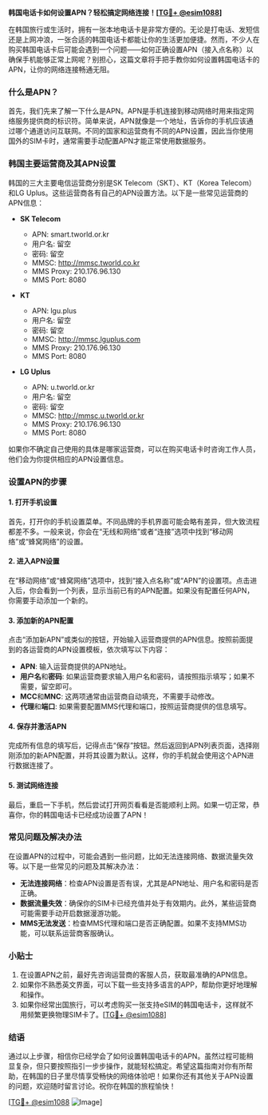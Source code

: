 **韩国电话卡如何设置APN？轻松搞定网络连接！[[TG💪+ @esim1088](https://t.me/s/esim1088)]**

在韩国旅行或生活时，拥有一张本地电话卡是非常方便的。无论是打电话、发短信还是上网冲浪，一张合适的韩国电话卡都能让你的生活更加便捷。然而，不少人在购买韩国电话卡后可能会遇到一个问题——如何正确设置APN（接入点名称）以确保手机能够正常上网呢？别担心，这篇文章将手把手教你如何设置韩国电话卡的APN，让你的网络连接畅通无阻。

### 什么是APN？

首先，我们先来了解一下什么是APN。APN是手机连接到移动网络时用来指定网络服务提供商的标识符。简单来说，APN就像是一个地址，告诉你的手机应该通过哪个通道访问互联网。不同的国家和运营商有不同的APN设置，因此当你使用国外的SIM卡时，通常需要手动配置APN才能正常使用数据服务。

### 韩国主要运营商及其APN设置

韩国的三大主要电信运营商分别是SK Telecom（SKT）、KT（Korea Telecom）和LG Uplus。这些运营商各有自己的APN设置方法。以下是一些常见运营商的APN信息：

- **SK Telecom**
  - APN: smart.tworld.or.kr
  - 用户名: 留空
  - 密码: 留空
  - MMSC: http://mmsc.tworld.co.kr
  - MMS Proxy: 210.176.96.130
  - MMS Port: 8080

- **KT**
  - APN: lgu.plus
  - 用户名: 留空
  - 密码: 留空
  - MMSC: http://mmsc.lguplus.com
  - MMS Proxy: 210.176.96.130
  - MMS Port: 8080

- **LG Uplus**
  - APN: u.tworld.or.kr
  - 用户名: 留空
  - 密码: 留空
  - MMSC: http://mmsc.u.tworld.or.kr
  - MMS Proxy: 210.176.96.130
  - MMS Port: 8080

如果你不确定自己使用的具体是哪家运营商，可以在购买电话卡时咨询工作人员，他们会为你提供相应的APN设置信息。

### 设置APN的步骤

#### 1. 打开手机设置

首先，打开你的手机设置菜单。不同品牌的手机界面可能会略有差异，但大致流程都差不多。一般来说，你会在“无线和网络”或者“连接”选项中找到“移动网络”或“蜂窝网络”的设置。

#### 2. 进入APN设置

在“移动网络”或“蜂窝网络”选项中，找到“接入点名称”或“APN”的设置项。点击进入后，你会看到一个列表，显示当前已有的APN配置。如果没有配置任何APN，你需要手动添加一个新的。

#### 3. 添加新的APN配置

点击“添加新APN”或类似的按钮，开始输入运营商提供的APN信息。按照前面提到的各运营商的APN设置模板，依次填写以下内容：

- **APN**: 输入运营商提供的APN地址。
- **用户名**和**密码**: 如果运营商要求输入用户名和密码，请按照指示填写；如果不需要，留空即可。
- **MCC**和**MNC**: 这两项通常由运营商自动填充，不需要手动修改。
- **代理**和**端口**: 如果需要配置MMS代理和端口，按照运营商提供的信息填写。

#### 4. 保存并激活APN

完成所有信息的填写后，记得点击“保存”按钮。然后返回到APN列表页面，选择刚刚添加的新APN配置，并将其设置为默认。这样，你的手机就会使用这个APN进行数据连接了。

#### 5. 测试网络连接

最后，重启一下手机，然后尝试打开网页看看是否能顺利上网。如果一切正常，恭喜你，你的韩国电话卡已经成功设置了APN！

### 常见问题及解决办法

在设置APN的过程中，可能会遇到一些问题，比如无法连接网络、数据流量失效等。以下是一些常见的问题及其解决办法：

- **无法连接网络**：检查APN设置是否有误，尤其是APN地址、用户名和密码是否正确。
- **数据流量失效**：确保你的SIM卡已经充值并处于有效期内。此外，某些运营商可能需要手动开启数据漫游功能。
- **MMS无法发送**：检查MMS代理和端口是否正确配置。如果不支持MMS功能，可以联系运营商客服确认。

### 小贴士

1. 在设置APN之前，最好先咨询运营商的客服人员，获取最准确的APN信息。
2. 如果你不熟悉英文界面，可以下载一些支持多语言的APP，帮助你更好地理解和操作。
3. 如果你经常出国旅行，可以考虑购买一张支持eSIM的韩国电话卡，这样就不用频繁更换物理SIM卡了。[[TG💪+ @esim1088](https://t.me/s/esim1088)]

### 结语

通过以上步骤，相信你已经学会了如何设置韩国电话卡的APN。虽然过程可能稍显复杂，但只要按照指引一步步操作，就能轻松搞定。希望这篇指南对你有所帮助，在韩国的日子里尽情享受畅快的网络体验吧！如果你还有其他关于APN设置的问题，欢迎随时留言讨论。祝你在韩国的旅程愉快！

[[TG💪+ @esim1088](https://t.me/s/esim1088) ![Image](https://i.postimg.cc/4NQfJmqS/Snipaste-2025-05-13-00-14-12.png)]